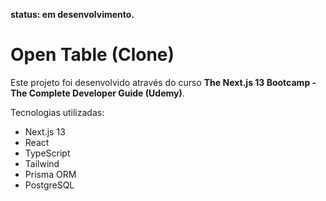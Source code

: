 **status: em desenvolvimento.**

# Open Table (Clone)

Este projeto foi desenvolvido através do curso **The Next.js 13 Bootcamp - The Complete Developer Guide (Udemy)**.

Tecnologias utilizadas:

- Next.js 13
- React
- TypeScript
- Tailwind
- Prisma ORM
- PostgreSQL

